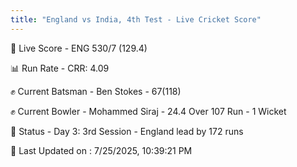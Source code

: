 ```yaml
---
title: "England vs India, 4th Test - Live Cricket Score"
---
```


🔴 Live Score - ENG 530/7 (129.4)  

📊 Run Rate - CRR: 4.09  

✊ Current Batsman - Ben Stokes - 67(118)  

✊ Current Bowler - Mohammed Siraj - 24.4 Over 107 Run - 1 Wicket  

📑 Status - Day 3: 3rd Session - England lead by 172 runs

📝 Last Updated on : 7/25/2025, 10:39:21 PM  

